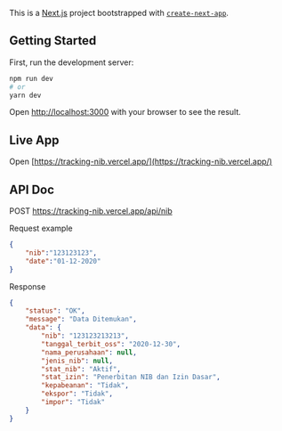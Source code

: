 This is a [Next.js](https://nextjs.org/) project bootstrapped with [`create-next-app`](https://github.com/vercel/next.js/tree/canary/packages/create-next-app).

## Getting Started

First, run the development server:

```bash
npm run dev
# or
yarn dev
```

Open [http://localhost:3000](http://localhost:3000) with your browser to see the result.


## Live App

Open [https://tracking-nib.vercel.app/](https://tracking-nib.vercel.app/)

## API Doc

POST https://tracking-nib.vercel.app/api/nib

Request example
```json
{
    "nib":"123123123",
    "date":"01-12-2020"
}
```
Response 
```json
{
    "status": "OK",
    "message": "Data Ditemukan",
    "data": {
        "nib": "123123213213",
        "tanggal_terbit_oss": "2020-12-30",
        "nama_perusahaan": null,
        "jenis_nib": null,
        "stat_nib": "Aktif",
        "stat_izin": "Penerbitan NIB dan Izin Dasar",
        "kepabeanan": "Tidak",
        "ekspor": "Tidak",
        "impor": "Tidak"
    }
}
```
